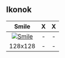 ## Ikonok

|Smile|X|X|
|:---:|:---:|:---:|
|[![Smile](https://barsonyj.github.io/ikonok/smile/smile.png)](https://barsonyj.github.io/ikonok/smile/index.json)|-|-|
|128x128|-|-|

